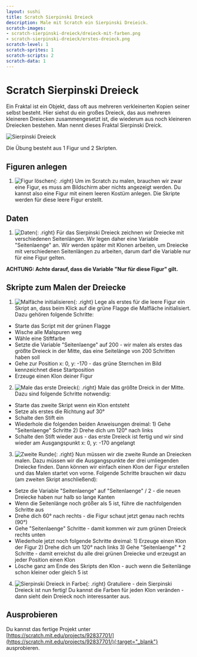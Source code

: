 ```yaml
---
layout: sushi
title: Scratch Sierpinski Dreieck
description: Male mit Scratch ein Sierpinski Dreieick.
scratch-images:
- scratch-sierpinski-dreieck/dreieck-mit-farben.png
- scratch-sierpinski-dreieck/erstes-dreieck.png
scratch-level: 1
scratch-sprites: 1
scratch-scripts: 2
scratch-data: 1
---
```


# Scratch Sierpinski Dreieck

Ein Fraktal ist ein Objekt, dass oft aus mehreren verkleinerten Kopien seiner selbst besteht. Hier siehst du ein großes Dreieck, 
das aus mehreren kleineren Dreiecken zusammengesetzt ist, die wiederum aus noch kleineren Dreiecken bestehen. Man nennt dieses 
Fraktal Sierpinski Dreick.

<p class="center"><img alt="Sierpinski Dreieck " src="scratch-sierpinski-dreieck/sierpinski-dreieck.png" /></p>

Die Übung besteht aus 1 Figur und 2 Skripten.

## Figuren anlegen

1. ![Figur löschen](scratch-sierpinski-dreieck/figur.png){: .right}
Um im Scratch zu malen, brauchen wir zwar eine Figur, es muss am Bildschirm aber nichts angezeigt werden. Du kannst also eine Figur mit einem leeren Kostüm anlegen. 
Die Skripte werden für diese leere Figur erstellt.

## Daten

1. ![Daten](scratch-sierpinski-dreieck/daten.png){: .right}
Für das Sierpinski Dreieck zeichnen wir Dreiecke mit verschiedenen Seitenlängen. Wir legen daher eine Variable "Seitenlaenge" an. Wir werden später mit Klonen 
arbeiten, um Dreiecke mit verschiedenen Seitenlängen zu arbeiten, darum darf die Variable nur für eine Figur gelten.

**ACHTUNG: Achte darauf, dass die Variable "Nur für diese Figur" gilt.**


## Skripte zum Malen der Dreiecke

1. ![Malfäche initialisieren](scratch-sierpinski-dreieck/start-position.png){: .right}
Lege als erstes für die leere Figur ein Skript an, dass beim Klick auf die grüne Flagge die Malfläche initialisiert. Dazu gehören folgende Schritte:
 * Starte das Script mit der grünen Flagge
 * Wische alle Malspuren weg
 * Wähle eine Stiftfarbe
 * Setzte die Variable "Seitenlaenge" auf 200 - wir malen als erstes das größte Dreieck in der Mitte, das eine Seitelänge von 200 Schritten haben soll
 * Gehe zur Position x: 0, y: -170 - das grüne Sternchen im Bild kennzeichnet diese Startposition
 * Erzeuge einen Klon deiner Figur

2. ![Male das erste Dreieck](scratch-sierpinski-dreieck/erstes-dreieck.png){: .right}
Male das größte Dreick in der Mitte. Dazu sind folgende Schritte notwendig:
 * Starte das zweite Skript wenn ein Klon entsteht
 * Setze als erstes die Richtung auf 30°
 * Schalte den Stift ein
 * Wiederhole die folgenden beiden Anweisungen dreimal: 1) Gehe "Seitenlaenge" Schritte 2) Drehe dich um 120° nach links
 * Schalte den Stift wieder aus - das erste Dreieck ist fertig und wir sind wieder am Ausgangspunkt x: 0, y: -170 angelangt

3. ![Zweite Runde](scratch-sierpinski-dreieck/zweite-ebene.png){: .right}
Nun müssen wir die zweite Runde an Dreiecken malen. Dazu müssen wir die Ausgangspunkte der drei umliegenden Dreiecke finden. 
Dann können wir einfach einen Klon der Figur erstellen und das Malen startet von vorne. Folgende Schritte brauchen wir dazu (am zweiten Skript anschließend):
 * Setze die Variable "Seitenlaenge" auf "Seitenlaenge" / 2 - die neuen Dreiecke haben nur halb so lange Kanten
 * Wenn die Seitenlänge noch größer als 5 ist, führe die nachfolgenden Schritte aus
 * Drehe dich 60° nach rechts - die Figur schaut jetzt genau nach rechts (90°)
 * Gehe "Seitenlaenge" Schritte - damit kommen wir zum grünen Dreieck rechts unten
 * Wiederhole jetzt noch folgende Schritte dreimal: 1) Erzeuge einen Klon der Figur 2) Drehe dich um 120° nach links 3) Gehe "Seitenlaenge" * 2 Schritte - 
damit erreichst du alle drei grünen Dreiecke und erzeugst an jeder Position einen Klon
 * Lösche ganz am Ende des Skripts den Klon - auch wenn die Seitenlänge schon kleiner oder gleich 5 ist

4. ![Sierpinski Dreieck in Farbe](scratch-sierpinski-dreieck/dreieck-mit-farben.png){: .right}
Gratuliere - dein Sierpinski Dreieck ist nun fertig! Du kannst die Farben für jeden Klon veränden - dann sieht dein Dreieck noch interessanter aus.
  
## Ausprobieren

Du kannst das fertige Projekt unter [https://scratch.mit.edu/projects/92837701/](https://scratch.mit.edu/projects/92837701/){:target="_blank"} ausprobieren.